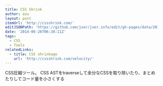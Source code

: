 ```yaml
---
title: CSS Shrink
author: azu
layout: post
itemUrl: 'http://cssshrink.com/'
editJSONPath: 'https://github.com/jser/jser.info/edit/gh-pages/data/2014/06/index.json'
date: '2014-06-26T06:38:11Z'
tags:
  - CSS
  - Tools
relatedLinks:
  - title: CSS shrinkage
    url: 'http://cssshrink.com/velocity/'
---
```

CSS圧縮ツール。
CSS ASTをtraverseして余分なCSSを取り除いたり、まとめたりしてコード量を小さくする
